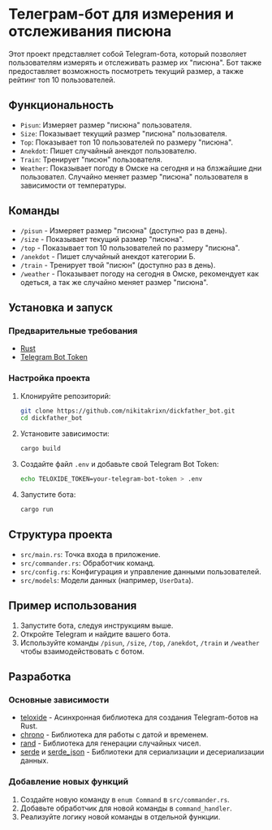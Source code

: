# Телеграм-бот для измерения и отслеживания писюна

Этот проект представляет собой Telegram-бота, который позволяет пользователям измерять и отслеживать размер их "писюна". Бот также предоставляет возможность посмотреть текущий размер, а также рейтинг топ 10 пользователей.

## Функциональность

- `Pisun`: Измеряет размер "писюна" пользователя.
- `Size`: Показывает текущий размер "писюна" пользователя.
- `Top`: Показывает топ 10 пользователей по размеру "писюна".
- `Anekdot`: Пишет случайный анекдот пользователю.
- `Train`: Тренирует "писюн" пользователя.
- `Weather`: Показывает погоду в Омске на сегодня и на блзжайшие дни пользовател. Случайно меняет размер "писюна" пользователя в зависимости от температуры.

## Команды

- `/pisun` - Измеряет размер "писюна" (доступно раз в день).
- `/size` - Показывает текущий размер "писюна".
- `/top` - Показывает топ 10 пользователей по размеру "писюна".
- `/anekdot` - Пишет случайный анекдот категории Б.
- `/train` - Тренирует твой "писюн" (доступно раз в день).
- `/weather` - Показывает погоду на сегодня в Омске, рекомендует как одеться, а так же случайно меняет размер "писюна".

## Установка и запуск

### Предварительные требования

- [Rust](https://www.rust-lang.org/tools/install)
- [Telegram Bot Token](https://core.telegram.org/bots#botfather)

### Настройка проекта

1. Клонируйте репозиторий:

    ```sh
    git clone https://github.com/nikitakrixn/dickfather_bot.git
    cd dickfather_bot
    ```

2. Установите зависимости:

    ```sh
    cargo build
    ```

3. Создайте файл `.env` и добавьте свой Telegram Bot Token:

    ```sh
    echo TELOXIDE_TOKEN=your-telegram-bot-token > .env
    ```

4. Запустите бота:

    ```sh
    cargo run
    ```

## Структура проекта

- `src/main.rs`: Точка входа в приложение.
- `src/commander.rs`: Обработчик команд.
- `src/config.rs`: Конфигурация и управление данными пользователей.
- `src/models`: Модели данных (например, `UserData`).

## Пример использования

1. Запустите бота, следуя инструкциям выше.
2. Откройте Telegram и найдите вашего бота.
3. Используйте команды `/pisun`, `/size`, `/top`, `/anekdot`, `/train` и `/weather` чтобы взаимодействовать с ботом.

## Разработка

### Основные зависимости

- [teloxide](https://github.com/teloxide/teloxide) - Асинхронная библиотека для создания Telegram-ботов на Rust.
- [chrono](https://github.com/chronotope/chrono) - Библиотека для работы с датой и временем.
- [rand](https://github.com/rust-random/rand) - Библиотека для генерации случайных чисел.
- [serde](https://github.com/serde-rs/serde) и [serde_json](https://github.com/serde-rs/json) - Библиотеки для сериализации и десериализации данных.

### Добавление новых функций

1. Создайте новую команду в `enum Command` в `src/commander.rs`.
2. Добавьте обработчик для новой команды в `command_handler`.
3. Реализуйте логику новой команды в отдельной функции.
